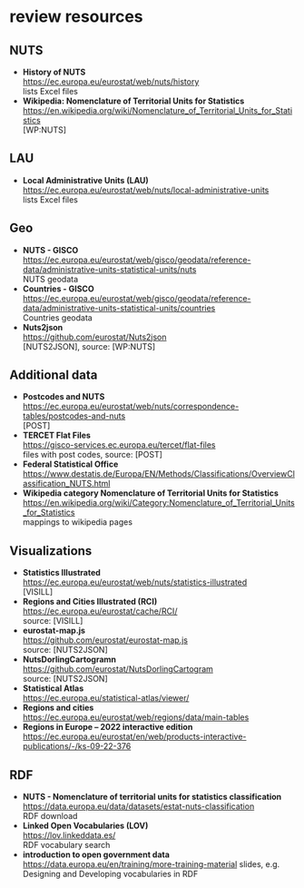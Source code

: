 # review resources

## NUTS

- **History of NUTS**  
  https://ec.europa.eu/eurostat/web/nuts/history  
  lists Excel files
- **Wikipedia: Nomenclature of Territorial Units for Statistics**  
  https://en.wikipedia.org/wiki/Nomenclature_of_Territorial_Units_for_Statistics  
  [WP:NUTS]

## LAU

- **Local Administrative Units (LAU)**  
  https://ec.europa.eu/eurostat/web/nuts/local-administrative-units  
  lists Excel files

## Geo

- **NUTS - GISCO**  
  https://ec.europa.eu/eurostat/web/gisco/geodata/reference-data/administrative-units-statistical-units/nuts  
  NUTS geodata
- **Countries - GISCO**  
  https://ec.europa.eu/eurostat/web/gisco/geodata/reference-data/administrative-units-statistical-units/countries  
  Countries geodata
- **Nuts2json**  
  https://github.com/eurostat/Nuts2json  
  [NUTS2JSON], source: [WP:NUTS]

## Additional data

- **Postcodes and NUTS**  
  https://ec.europa.eu/eurostat/web/nuts/correspondence-tables/postcodes-and-nuts  
  [POST]
- **TERCET Flat Files**  
  https://gisco-services.ec.europa.eu/tercet/flat-files  
  files with post codes, source: [POST]
- **Federal Statistical Office**  
  https://www.destatis.de/Europa/EN/Methods/Classifications/OverviewClassification_NUTS.html
- **Wikipedia category Nomenclature of Territorial Units for Statistics**  
  https://en.wikipedia.org/wiki/Category:Nomenclature_of_Territorial_Units_for_Statistics  
  mappings to wikipedia pages

## Visualizations

- **Statistics Illustrated**  
  https://ec.europa.eu/eurostat/web/nuts/statistics-illustrated  
  [VISILL]
- **Regions and Cities Illustrated (RCI)**  
  https://ec.europa.eu/eurostat/cache/RCI/  
  source: [VISILL]
- **eurostat-map.js**  
  https://github.com/eurostat/eurostat-map.js  
  source: [NUTS2JSON]
- **NutsDorlingCartogramn**  
  https://github.com/eurostat/NutsDorlingCartogram  
  source: [NUTS2JSON]
- **Statistical Atlas**  
  https://ec.europa.eu/statistical-atlas/viewer/
- **Regions and cities**  
  https://ec.europa.eu/eurostat/web/regions/data/main-tables
- **Regions in Europe – 2022 interactive edition**  
  https://ec.europa.eu/eurostat/en/web/products-interactive-publications/-/ks-09-22-376

## RDF

- **NUTS - Nomenclature of territorial units for statistics classification**  
  https://data.europa.eu/data/datasets/estat-nuts-classification  
  RDF download
- **Linked Open Vocabularies (LOV)**  
  https://lov.linkeddata.es/  
  RDF vocabulary search
- **introduction to open government data**  
  https://data.europa.eu/en/training/more-training-material
  slides, e.g. Designing and Developing vocabularies in RDF 